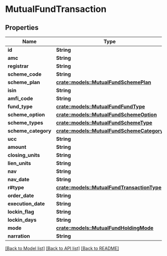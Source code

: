 # MutualFundTransaction

## Properties

Name | Type | Description | Notes
------------ | ------------- | ------------- | -------------
**id** | **String** |  | 
**amc** | **String** |  | 
**registrar** | **String** |  | 
**scheme_code** | **String** |  | 
**scheme_plan** | [**crate::models::MutualFundSchemePlan**](MutualFundSchemePlan.md) |  | 
**isin** | **String** |  | 
**amfi_code** | **String** |  | 
**fund_type** | [**crate::models::MutualFundFundType**](MutualFundFundType.md) |  | 
**scheme_option** | [**crate::models::MutualFundSchemeOption**](MutualFundSchemeOption.md) |  | 
**scheme_types** | [**crate::models::MutualFundSchemeType**](MutualFundSchemeType.md) |  | 
**scheme_category** | [**crate::models::MutualFundSchemeCategory**](MutualFundSchemeCategory.md) |  | 
**ucc** | **String** |  | 
**amount** | **String** |  | 
**closing_units** | **String** |  | 
**lien_units** | **String** |  | 
**nav** | **String** |  | 
**nav_date** | **String** |  | 
**r#type** | [**crate::models::MutualFundTransactionType**](MutualFundTransactionType.md) |  | 
**order_date** | **String** |  | 
**execution_date** | **String** |  | 
**lockin_flag** | **String** |  | 
**lockin_days** | **String** |  | 
**mode** | [**crate::models::MutualFundHoldingMode**](MutualFundHoldingMode.md) |  | 
**narration** | **String** |  | 

[[Back to Model list]](../README.md#documentation-for-models) [[Back to API list]](../README.md#documentation-for-api-endpoints) [[Back to README]](../README.md)


